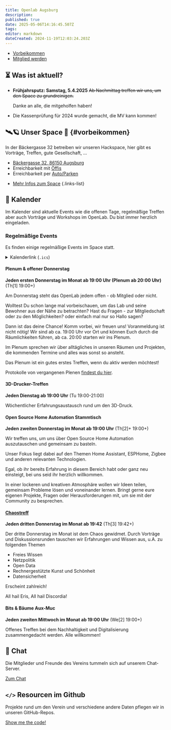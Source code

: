 ```yaml
---
title: Openlab Augsburg
description: 
published: true
date: 2025-05-06T14:16:45.507Z
tags: 
editor: markdown
dateCreated: 2024-11-19T12:03:24.203Z
---
```


- [Vorbeikommen](#vorbeikommen)  
- [Mitglied werden](/Mitglieder/mitglied-werden)

## ⏳ Was ist aktuell?

* **Frühjahrsputz: Samstag, 5.4.2025**
  <s>Ab Nachmittag treffen wir uns, um den Space zu grundreinigen.</s>
  
  Danke an alle, die mitgeholfen haben!

* Die Kassenprüfung für 2024 wurde gemacht, die MV kann kommen!
  
## 🛰️🪐 Unser Space 🌌 {#vorbeikommen}

In der Bäckergasse 32 betreiben wir unseren Hackspace, hier gibt es Vorträge, Treffen, gute Gesellschaft, …

* [Bäckergasse 32, 86150 Augsburg](https://www.openstreetmap.org/way/89645828)
* Erreichbarkeit mit [Öffis](/Space/öffis)
* Erreichbarkeit per [Auto/Parken](/Space/parken)

- [Mehr Infos zum Space](Space/Räume/Space.md)
{.links-list}

## 📅 Kalender

Im Kalender sind aktuelle Events wie die offenen Tage, regelmäßige Treffen aber auch Vorträge und Workshops im OpenLab. Du bist immer herzlich eingeladen.

### Regelmäßige Events

Es finden einige regelmäßige Events im Space statt.

<details>
  <summary>Kalenderlink (<code>.ics</code>)</summary>
    
  [Hier ist ein Kalenderlink](https://haku.profpatsch.de/openlab-tools/events/openlab-augsburg-recurring-events.ics) für die regelmäßigen Events.
  
  Einfach rechts klicken, Link kopieren, und in die Kalenderapp deiner Wahl einfügen. Er sollte sich einmal am Tag automatisch aktualisieren.
  
  Die <code>.ical</code>-Datei wird aus den untenstehenden <code>&lt;span&gt;</code>-Elementen generiert. Diese unterstützen ein sehr (sehr) eingeschränktes Subset der <code>[opening_hours](https://wiki.openstreetmap.org/wiki/Key:opening_hours)</code> von OpenStreetMap. Der Text im jeweiligen Abschnitt wird als Beschreibung verwendet.
  
  Falls etwas nicht funktioniert, gibt es [hier eine Debugpage](https://haku.profpatsch.de/openlab-tools/events/debug.html), die immer den aktuellen Inhalt dieser Seite abruft und Fehler anzeigt.

</details>

#### Plenum & offener Donnerstag

**Jeden ersten Donnerstag im Monat ab 19:00 Uhr (Plenum ab 20:00 Uhr)** (<span data-datespec data-stable-id="offener-donnerstag" data-since="2025-01-01" data-except="2025-05-01" data-additional="2025-05-08">Th[1] 19:00+</span>)

Am Donnerstag steht das OpenLab jedem offen - ob Mitglied oder nicht.

Wolltest Du schon lange mal vorbeischauen, um das Lab und seine Bewohner aus der Nähe zu betrachten?
Hast du Fragen - zur Mitgliedschaft oder zu den Möglichkeiten?
oder einfach mal nur so Hallo sagen?

Dann ist das deine Chance! Komm vorbei, wir freuen uns! Voranmeldung ist nicht nötig! Wir sind ab ca. 19:00 Uhr vor Ort und können Euch durch die Räumlichkeiten führen, ab ca. 20:00 starten wir ins Plenum.

Im Plenum sprechen wir über alltägliches in unseren Räumen und Projekten, die kommenden Termine und alles was sonst so ansteht.

Das Plenum ist ein gutes erstes Treffen, wenn du aktiv werden möchtest!

Protokolle von vergangenen Plenen [findest du hier](/de/Mitglieder/Plenum/Infos).


#### 3D-Drucker-Treffen
**Jeden Dienstag ab 19:00 Uhr** (<span data-datespec data-stable-id="3d-drucker-treffen" data-since="2024-01-01">Tu 19:00-21:00</span>)

Wöchentlicher Erfahrungsaustausch rund um den 3D-Druck.

#### Open Source Home Automation Stammtisch

**Jeden zweiten Donnerstag im Monat ab 19:00 Uhr** (<span data-datespec data-stable-d="open-source-home-automation-stammtisch" data-since="202501-01" data-except="2025-05-08">Th[2]+ 19:00+</span>)

Wir treffen uns, um uns über Open Source Home Automation auszutauschen und gemeinsam zu basteln.

Unser Fokus liegt dabei auf den Themen Home Assistant, ESPHome, Zigbee und anderen relevanten Technologien.

Egal, ob ihr bereits Erfahrung in diesem Bereich habt oder ganz neu einsteigt, bei uns seid ihr herzlich willkommen.

In einer lockeren und kreativen Atmosphäre wollen wir Ideen teilen, gemeinsam Probleme lösen und voneinander lernen. Bringt gerne eure eigenen Projekte, Fragen oder Herausforderungen mit, um sie mit der Community zu besprechen.

#### [Chaostreff](https://c3a.de/)

**Jeden dritten Donnerstag im Monat ab 19:42** (<span data-datespec data-stable-id="chaostreff" data-since="2025-01-01">Th[3] 19:42+</span>)

Der dritte Donnerstag im Monat ist dem Chaos gewidmet. Durch Vorträge und Diskussionsrunden tauschen wir Erfahrungen und Wissen aus, u.A. zu folgenden Themen

- Freies Wissen
- Netzpolitik
- Open Data
- Rechnergestützte Kunst und Schönheit
- Datensicherheit

Erscheint zahlreich!

All hail Eris, All hail Discordia!

#### Bits & Bäume Aux-Muc

**Jeden zweiten Mittwoch im Monat ab 19:00 Uhr**  (<span data-datespec data-stable-id="bits-und-bäume" data-since="2025-01-01">We[2] 19:00+</span>)

Offenes Treffen bei dem Nachhaltigkeit und Digitalisierung zusammengedacht werden. Alle willkommen!

## 💬 Chat

Die Mitglieder und Freunde des Vereins tummeln sich auf unserem Chat-Server.

[Zum Chat](/Space/Infrastruktur/chat)

## `</>` Resourcen im Github

Projekte rund um den Verein und verschiedene andere Daten pflegen wir in unseren GitHub-Repos.

[Show me the code!](https://github.com/openlab-aux)
